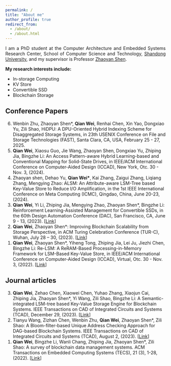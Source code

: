 ```yaml
---
permalink: /
title: "About me"
author_profile: true
redirect_from: 
  - /about/
  - /about.html
---
```


<p align = "justify"> 
 I am a PhD student at the Computer Architecture and Embedded Systems Research Center, School of Computer Science and Technology, <a href="https://en.sdu.edu.cn">Shandong University</a>, and my supervisor is Professor <a href="https://zyshen00.github.io/">Zhaoyan Shen</a>.
</p> 
<p align = "justify"> 
<strong>My research interests include:</strong>
</p>
<ul>
<li>In-storage Computing</li>
<li>KV Store</li>
<li>Convertible SSD</li>
<li>Blockchain Storage</li>
</ul>

<p align = "justify"> 
<h2>Conference Papers</h2>
<ol reversed>
<li>Wenbin Zhu, Zhaoyan Shen*, <strong>Qian Wei</strong>, Renhai Chen, Xin Yao, Dongxiao Yu, Zili Shao, HiDPU: A DPU-Oriented Hybrid Indexing Scheme for Disaggregated Storage Systems, in 23th USENIX Conference on File and Storage Technologies (FAST), Santa Clara, CA, USA, February 25 - 27, 2025.  </li>
<li><strong>Qian Wei</strong>, Xiaosu Guo, Jie Wang, Zhaoyan Shen, Dongxiao Yu, Zhiping Jia, Bingzhe Li: An Access Pattern-aware Hybrid Learning-based and Conventional Mapping for Solid-State Drives, in IEEE/ACM International Conference on Computer-Aided Design (ICCAD), New York, Otc. 30 - Nov. 3, (2024).  </li>
<li>Zhaoyan shen, Dehao Yu, <strong>Qian Wei*</strong>, Kai Zhang, Zaigui Zhang, Liqiang Zhang, Mengying Zhao: ALSM: An Attribute-aware LSM-Tree based Key-Value Store to Reduce I/O Amplification, in the 1st IEEE International Conference on Meta Computing (ICMC), Qingdao, China, June 20-23, (2024).  </li>
<li><strong>Qian Wei</strong>, Yi Li, Zhiping Jia, Mengying Zhao, Zhaoyan Shen*, Bingzhe Li: Reinforcement Learning-Assisted Management for Convertible SSDs, in the 60th Design Automation Conference (DAC), San Francisco, CA, June 9 - 13, (2023).  [<a href="https://ieeexplore.ieee.org/abstract/document/10247929" target="_blank" rel="noopener noreferrer">Link</a>]</li>
<li><strong>Qian Wei</strong>, Zhaoyan Shen*: Improving Blockchain Scalability from Storage Perspective, in ACM Turing Celebration Conference (TUR-C), Wuhan, July 28 – 30, (2023).  [<a href="https://dl.acm.org/doi/abs/10.1145/3603165.3607425" target="_blank" rel="noopener noreferrer">Link</a>]</li>
<li><strong>Qian Wei</strong>, Zhaoyan Shen*, Yiheng Tong, Zhiping Jia, Lei Ju, Jiezhi Chen, Bingzhe Li: Re-LSM: A ReRAM-Based Processing-in-Memory Framework for LSM-Based Key-Value Store, in IEEE/ACM International Conference on Computer-Aided Design (ICCAD), Virtual, Otc. 30 - Nov. 3, (2022).  [<a href="https://dl.acm.org/doi/abs/10.1145/3508352.3549392" target="_blank" rel="noopener noreferrer">Link</a>]</li>
</ol>

<h2>Journal articles</h2>
<ol reversed>
<li><strong>Qian Wei</strong>, Zehao Chen, Xiaowei Chen, Yuhao Zhang, Xiaojun Cai, Zhiping Jia, Zhaoyan Shen*, Yi Wang, Zili Shao, Bingzhe Li: A Semantic-integrated LSM-tree based Key-Value Storage Engine for Blockchain Systems. IEEE Transactions on CAD of Integrated Circuits and Systems (TCAD), December 29, (2023).  [<a href="https://ieeexplore.ieee.org/abstract/document/10376454" target="_blank" rel="noopener noreferrer">Link</a>]</li>
<li>Tianyu Wang, Zizhan Chen, Wenbin Zhu, <strong>Qian Wei</strong>, Zhaoyan Shen*, Zili Shao: A Bloom-filter-based Unique Address Checking Approach for DAG-based Blockchain Systems. IEEE Transactions on CAD of Integrated Circuits and Systems (TCAD), August 2, (2023).  [<a href="https://ieeexplore.ieee.org/abstract/document/10201924" target="_blank" rel="noopener noreferrer">Link</a>]</li>
<li><strong>Qian Wei</strong>, Bingzhe Li, Wanli Chang, Zhiping Jia, Zhaoyan Shen*, Zili Shao: A survey of blockchain data management systems. ACM Transactions on Embedded Computing Systems (TECS), 21 (3), 1-28, (2022).  [<a href="https://dl.acm.org/doi/full/10.1145/3502741" target="_blank" rel="noopener noreferrer">Link</a>]</li>
</ol>
</p> 







